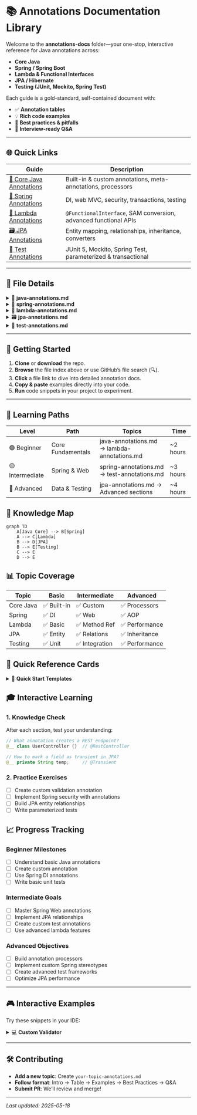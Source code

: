 # 📚 Annotations Documentation Library

Welcome to the **annotations-docs** folder—your one-stop, interactive reference for Java annotations across:

- **Core Java**  
- **Spring / Spring Boot**  
- **Lambda & Functional Interfaces**  
- **JPA / Hibernate**  
- **Testing (JUnit, Mockito, Spring Test)**  

Each guide is a gold-standard, self-contained document with:
- ✅ **Annotation tables**  
- 💡 **Rich code examples**  
- 🔧 **Best practices & pitfalls**  
- 🎯 **Interview-ready Q&A**  

---

## 🌐 Quick Links

| Guide                              | Description                                                     |
|------------------------------------|-----------------------------------------------------------------|
| [📘 Core Java Annotations](java-annotations.md)        | Built-in & custom annotations, meta-annotations, processors      |
| [🌱 Spring Annotations](spring-annotations.md)          | DI, web MVC, security, transactions, testing                     |
| [🧩 Lambda Annotations](lambda-annotations.md)          | `@FunctionalInterface`, SAM conversion, advanced functional APIs |
| [🗃️ JPA Annotations](jpa-annotations.md)                | Entity mapping, relationships, inheritance, converters           |
| [🧪 Test Annotations](test-annotations.md)              | JUnit 5, Mockito, Spring Test, parameterized & transactional     |

---

## 📂 File Details

<details>
<summary>📘 <strong>java-annotations.md</strong></summary>

- **Built-in Annotations**: `@Override`, `@Deprecated`, `@SuppressWarnings`, etc.  
- **Meta-Annotations**: `@Retention`, `@Target`, `@Documented`, `@Inherited`, `@Repeatable`.  
- **Custom Annotations**: `@interface`, attributes, defaults, arrays.  
- **Annotation Processing**: APT, `AbstractProcessor`, `@SupportedAnnotationTypes`.  
- **Framework Examples**: Spring, Jakarta EE, JPA, Swagger.  
- **Interview Q&A** and **Best Practices**.
</details>

<details>
<summary>🌱 <strong>spring-annotations.md</strong></summary>

- **Component Stereotypes**: `@Component`, `@Service`, `@Repository`, `@Controller`, `@RestController`.  
- **DI Annotations**: `@Autowired`, `@Qualifier`, `@Value`, `@Primary`.  
- **Web Annotations**: `@RequestMapping`, `@GetMapping`, etc.  
- **Security & Validation**: `@PreAuthorize`, `@Validated`, `@Valid`.  
- **Boot & Config**: `@SpringBootApplication`, `@EnableAutoConfiguration`, `@ConfigurationProperties`.  
- **Transactions & Testing**: `@Transactional`, `@SpringBootTest`, `@WebMvcTest`.  
- **Advanced Q&A** covering proxying, scopes, AOP.
</details>

<details>
<summary>🧩 <strong>lambda-annotations.md</strong></summary>

- **Functional Interface**: `@FunctionalInterface`, SAM rule.  
- **Built-in Interfaces**: `Function`, `Predicate`, `Consumer`, etc.  
- **Method References** & **Lambda Syntax**.  
- **Advanced Techniques**: currying, composition, recursion.  
- **Type-Use Annotations**: `@NotNull`, `@Nullable` inside lambdas.  
- **Internals**: `invokedynamic`, performance insights.  
- **Interview Q&A** on all edge cases.
</details>

<details>
<summary>🗃️ <strong>jpa-annotations.md</strong></summary>

- **Entity Mapping**: `@Entity`, `@Table`, `@Column`, `@Enumerated`, `@Lob`.  
- **ID Strategies**: `AUTO`, `IDENTITY`, `SEQUENCE`, `TABLE`.  
- **Relationships**: `@OneToOne`, `@OneToMany`, `@ManyToMany`.  
- **Embeddables**: `@Embeddable`, `@Embedded`, overrides.  
- **Inheritance**: `SINGLE_TABLE`, `JOINED`, `TABLE_PER_CLASS`.  
- **Lifecycle Callbacks**: `@PrePersist`, `@PostLoad`, etc.  
- **Converters & Named Queries**: `@Converter`, `@NamedQuery`, `@SqlResultSetMapping`.  
- **Interview Q&A** and **Best Practices**.
</details>

<details>
<summary>🧪 <strong>test-annotations.md</strong></summary>

- **JUnit 5**: `@Test`, `@BeforeEach`, `@ParameterizedTest`, `@Nested`.  
- **Mockito**: `@Mock`, `@InjectMocks`, `@Captor`, `MockitoExtension`.  
- **Spring Test**: `@SpringBootTest`, `@WebMvcTest`, `@DataJpaTest`, `@MockBean`.  
- **Transactional Tests**: `@Transactional`, `@Rollback`.  
- **Test Config & Extensions**: `@TestPropertySource`, `@Sql`, `@DirtiesContext`.  
- **Interview Q&A**, **Best Practices**, and **Common Pitfalls**.
</details>

---

## 🚀 Getting Started

1. **Clone** or **download** the repo.  
2. **Browse** the file index above or use GitHub’s file search (🔍).  
3. **Click** a file link to dive into detailed annotation docs.  
4. **Copy & paste** examples directly into your code.  
5. **Run** code snippets in your project to experiment.

---

## 🎯 Learning Paths

| Level | Path | Topics | Time |
|-------|------|--------|------|
| 🟢 Beginner | Core Fundamentals | java-annotations.md → lambda-annotations.md | ~2 hours |
| 🟡 Intermediate | Spring & Web | spring-annotations.md → test-annotations.md | ~3 hours |
| 🔴 Advanced | Data & Testing | jpa-annotations.md → Advanced sections | ~4 hours |

## 🧠 Knowledge Map

```mermaid
graph TD
    A[Java Core] --> B[Spring]
    A --> C[Lambda]
    B --> D[JPA]
    B --> E[Testing]
    C --> E
    D --> E
```

## 📊 Topic Coverage

| Topic | Basic | Intermediate | Advanced |
|-------|--------|--------------|-----------|
| Core Java | ✅ Built-in | ✅ Custom | ✅ Processors |
| Spring | ✅ DI | ✅ Web | ✅ AOP |
| Lambda | ✅ Basic | ✅ Method Ref | ✅ Performance |
| JPA | ✅ Entity | ✅ Relations | ✅ Inheritance |
| Testing | ✅ Unit | ✅ Integration | ✅ Performance |

## 🎯 Quick Reference Cards

<details>
<summary>🚀 <strong>Quick Start Templates</strong></summary>

```java
// Basic Custom Annotation
@Retention(RetentionPolicy.RUNTIME)
@Target(ElementType.METHOD)
public @interface YourAnnotation {
    String value() default "";
}

// Spring REST Controller
@RestController
@RequestMapping("/api")
public class YourController {
    @GetMapping("/{id}")
    public Response get(@PathVariable Long id) {
        return service.find(id);
    }
}

// JPA Entity
@Entity
@Table(name = "your_table")
public class YourEntity {
    @Id @GeneratedValue
    private Long id;
}

// JUnit Test
@SpringBootTest
class YourTest {
    @Test
    void shouldWork() {
        assertTrue(true);
    }
}
```
</details>

## 🎓 Interactive Learning

### 1. Knowledge Check
After each section, test your understanding:
```java
// What annotation creates a REST endpoint?
@__ class UserController {}  // @RestController

// How to mark a field as transient in JPA?
@__ private String temp;     // @Transient
```

### 2. Practice Exercises
- [ ] Create custom validation annotation
- [ ] Implement Spring security with annotations
- [ ] Build JPA entity relationships
- [ ] Write parameterized tests

## 📈 Progress Tracking

### Beginner Milestones
- [ ] Understand basic Java annotations
- [ ] Create custom annotation
- [ ] Use Spring DI annotations
- [ ] Write basic unit tests

### Intermediate Goals
- [ ] Master Spring Web annotations
- [ ] Implement JPA relationships
- [ ] Create custom test annotations
- [ ] Use advanced lambda features

### Advanced Objectives
- [ ] Build annotation processors
- [ ] Implement custom Spring stereotypes
- [ ] Create advanced test frameworks
- [ ] Optimize JPA performance

---

## 🎮 Interactive Examples

Try these snippets in your IDE:

<details>
<summary>💻 <strong>Custom Validator</strong></summary>

```java
@Target(ElementType.FIELD)
@Retention(RetentionPolicy.RUNTIME)
@Constraint(validatedBy = PhoneValidator.class)
public @interface Phone {
    String message() default "Invalid phone number";
    Class<?>[] groups() default {};
    Class<? extends Payload>[] payload() default {};
}
```
</details>

---

## 🛠️ Contributing

- **Add a new topic**: Create `your-topic-annotations.md`  
- **Follow format**: Intro → Table → Examples → Best Practices → Q&A  
- **Submit PR**: We’ll review and merge!

---

_Last updated: 2025-05-18_
